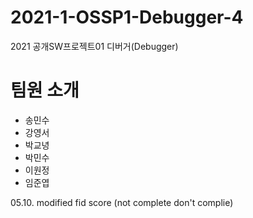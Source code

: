 # 2021-1-OSSP1-Debugger-4
2021 공개SW프로젝트01 디버거(Debugger)

# 팀원 소개
- 송민수
- 강영서
- 박교녕
- 박민수
- 이원정
- 임준엽

05.10. modified fid score (not complete don't complie)
